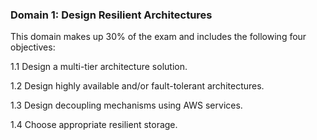 ### **Domain 1: Design Resilient Architectures**

This domain makes up 30% of the exam and includes the following four objectives:

1.1 Design a multi-tier architecture solution.

1.2 Design highly available and/or fault-tolerant architectures.

1.3 Design decoupling mechanisms using AWS services.

1.4 Choose appropriate resilient storage.